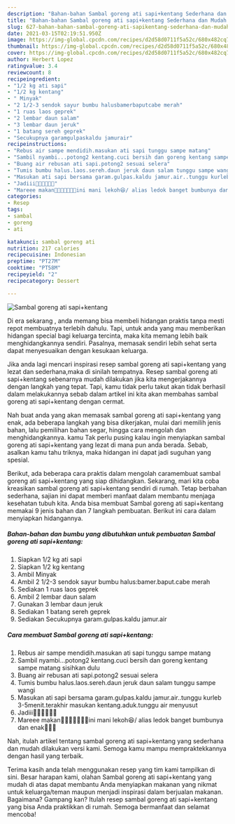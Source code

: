 ```yaml
---
description: "Bahan-bahan Sambal goreng ati sapi+kentang Sederhana dan Mudah Dibuat"
title: "Bahan-bahan Sambal goreng ati sapi+kentang Sederhana dan Mudah Dibuat"
slug: 627-bahan-bahan-sambal-goreng-ati-sapikentang-sederhana-dan-mudah-dibuat
date: 2021-03-15T02:19:51.950Z
image: https://img-global.cpcdn.com/recipes/d2d58d0711f5a52c/680x482cq70/sambal-goreng-ati-sapikentang-foto-resep-utama.jpg
thumbnail: https://img-global.cpcdn.com/recipes/d2d58d0711f5a52c/680x482cq70/sambal-goreng-ati-sapikentang-foto-resep-utama.jpg
cover: https://img-global.cpcdn.com/recipes/d2d58d0711f5a52c/680x482cq70/sambal-goreng-ati-sapikentang-foto-resep-utama.jpg
author: Herbert Lopez
ratingvalue: 3.4
reviewcount: 8
recipeingredient:
- "1/2 kg ati sapi"
- "1/2 kg kentang"
- " Minyak"
- "2 1/2-3 sendok sayur bumbu halusbamerbaputcabe merah"
- "1 ruas laos geprek"
- "2 lembar daun salam"
- "3 lembar daun jeruk"
- "1 batang sereh geprek"
- "Secukupnya garamgulpaskaldu jamurair"
recipeinstructions:
- "Rebus air sampe mendidih.masukan ati sapi tunggu sampe matang"
- "Sambil nyambi...potong2 kentang.cuci bersih dan goreng kentang sampe matang sisihkan dulu"
- "Buang air rebusan ati sapi.potong2 sesuai selera"
- "Tumis bumbu halus.laos.sereh.daun jeruk daun salam tunggu sampe wangi"
- "Masukan ati sapi bersama garam.gulpas.kaldu jamur.air..tunggu kurleb 3-5menit.terakhir masukan kentang.aduk.tunggu air menyusut"
- "Jadiii🤗🤗🤗🤗🤤🤤"
- "Mareee makan🤗🤗🤗🤤🤤🤤🤤ini mani lekoh😆/ alias ledok banget bumbunya dan enak🤤🤤🤤"
categories:
- Resep
tags:
- sambal
- goreng
- ati

katakunci: sambal goreng ati 
nutrition: 217 calories
recipecuisine: Indonesian
preptime: "PT27M"
cooktime: "PT58M"
recipeyield: "2"
recipecategory: Dessert

---
```



![Sambal goreng ati sapi+kentang](https://img-global.cpcdn.com/recipes/d2d58d0711f5a52c/680x482cq70/sambal-goreng-ati-sapikentang-foto-resep-utama.jpg)

Di era  sekarang , anda memang bisa membeli hidangan praktis tanpa mesti repot membuatnya terlebih dahulu. Tapi, untuk anda yang mau memberikan hidangan special bagi keluarga tercinta, maka kita memang lebih baik menghidangkannya sendiri. Pasalnya, memasak sendiri lebih sehat serta dapat menyesuaikan dengan kesukaan keluarga.

Jika anda lagi mencari inspirasi resep sambal goreng ati sapi+kentang yang lezat dan sederhana,maka di sinilah tempatnya. Resep sambal goreng ati sapi+kentang  sebenarnya mudah dilakukan jika kita mengerjakannya dengan langkah yang tepat. Tapi, kamu tidak perlu takut akan tidak berhasil dalam melakukannya 
sebab dalam artikel ini kita akan membahas sambal goreng ati sapi+kentang dengan cermat.  



Nah buat anda yang akan memasak sambal goreng ati sapi+kentang yang enak, ada beberapa langkah yang bisa dikerjakan, mulai dari memilih jenis bahan, lalu pemilihan bahan segar, hingga cara mengolah dan menghidangkannya. kamu Tak perlu pusing kalau ingin menyiapkan sambal goreng ati sapi+kentang yang lezat di mana pun anda berada. Sebab, asalkan kamu  tahu triknya, maka hidangan ini dapat jadi suguhan yang spesial.

Berikut, ada beberapa cara praktis  dalam mengolah caramembuat sambal goreng ati sapi+kentang yang siap dihidangkan. Sekarang, mari kita coba kreasikan sambal goreng ati sapi+kentang sendiri di rumah. Tetap berbahan sederhana, sajian ini dapat memberi manfaat dalam membantu menjaga kesehatan tubuh kita. Anda bisa membuat Sambal goreng ati sapi+kentang memakai 9 jenis bahan dan 7 langkah pembuatan. Berikut ini cara dalam menyiapkan hidangannya.

<!--inarticleads1-->

##### Bahan-bahan dan bumbu yang dibutuhkan untuk pembuatan Sambal goreng ati sapi+kentang:

1. Siapkan 1/2 kg ati sapi
1. Siapkan 1/2 kg kentang
1. Ambil  Minyak
1. Ambil 2 1/2-3 sendok sayur bumbu halus:bamer.baput.cabe merah
1. Sediakan 1 ruas laos geprek
1. Ambil 2 lembar daun salam
1. Gunakan 3 lembar daun jeruk
1. Sediakan 1 batang sereh geprek
1. Sediakan Secukupnya garam.gulpas.kaldu jamur.air




<!--inarticleads2-->

##### Cara membuat Sambal goreng ati sapi+kentang:

1. Rebus air sampe mendidih.masukan ati sapi tunggu sampe matang
1. Sambil nyambi...potong2 kentang.cuci bersih dan goreng kentang sampe matang sisihkan dulu
1. Buang air rebusan ati sapi.potong2 sesuai selera
1. Tumis bumbu halus.laos.sereh.daun jeruk daun salam tunggu sampe wangi
1. Masukan ati sapi bersama garam.gulpas.kaldu jamur.air..tunggu kurleb 3-5menit.terakhir masukan kentang.aduk.tunggu air menyusut
1. Jadiii🤗🤗🤗🤗🤤🤤
1. Mareee makan🤗🤗🤗🤤🤤🤤🤤ini mani lekoh😆/ alias ledok banget bumbunya dan enak🤤🤤🤤




Nah, itulah artikel tentang  sambal goreng ati sapi+kentang  yang sederhana dan mudah dilakukan versi kami. Semoga kamu mampu mempraktekkannya dengan hasil yang terbaik. 

Terima kasih anda telah menggunakan resep yang tim kami tampilkan di sini. Besar harapan kami, olahan  Sambal goreng ati sapi+kentang yang mudah di atas dapat membantu Anda menyiapkan makanan yang nikmat untuk keluarga/teman maupun menjadi inspirasi dalam berjualan makanan. Bagaimana? Gampang kan? Itulah resep sambal goreng ati sapi+kentang yang bisa Anda praktikkan di rumah. Semoga bermanfaat dan selamat mencoba!

